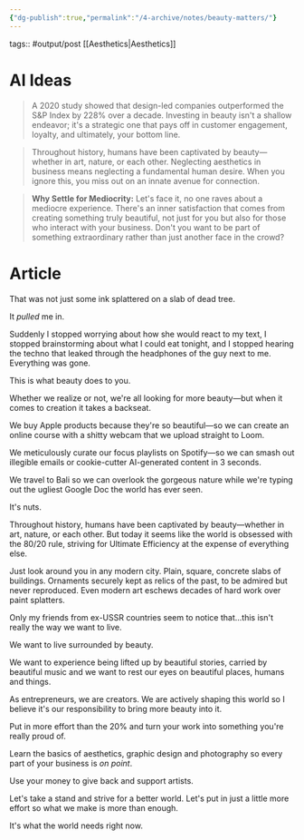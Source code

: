 ```yaml
---
{"dg-publish":true,"permalink":"/4-archive/notes/beauty-matters/"}
---
```


tags:: #output/post [[Aesthetics\|Aesthetics]]

# AI Ideas
> A 2020 study showed that design-led companies outperformed the S&P Index by 228% over a decade. Investing in beauty isn't a shallow endeavor; it's a strategic one that pays off in customer engagement, loyalty, and ultimately, your bottom line.

> Throughout history, humans have been captivated by beauty—whether in art, nature, or each other. Neglecting aesthetics in business means neglecting a fundamental human desire. When you ignore this, you miss out on an innate avenue for connection.

> **Why Settle for Mediocrity:** Let's face it, no one raves about a mediocre experience. There's an inner satisfaction that comes from creating something truly beautiful, not just for you but also for those who interact with your business. Don't you want to be part of something extraordinary rather than just another face in the crowd?

# Article
That was not just some ink splattered on a slab of dead tree.

It *pulled* me in.

Suddenly I stopped worrying about how she would react to my text, I stopped brainstorming about what I could eat tonight, and I stopped hearing the techno that leaked through the headphones of the guy next to me. Everything was gone.

This is what beauty does to you.

Whether we realize or not, we're all looking for more beauty—but when it comes to creation it takes a backseat.

We buy Apple products because they're so beautiful—so we can create an online course with a shitty webcam that we upload straight to Loom.

We meticulously curate our focus playlists on Spotify—so we can smash out illegible emails or cookie-cutter AI-generated content in 3 seconds.

We travel to Bali so we can overlook the gorgeous nature while we're typing out the ugliest Google Doc the world has ever seen.

It's nuts.

Throughout history, humans have been captivated by beauty—whether in art, nature, or each other. But today it seems like the world is obsessed with the 80/20 rule, striving for Ultimate Efficiency at the expense of everything else.

Just look around you in any modern city. Plain, square, concrete slabs of buildings. Ornaments securely kept as relics of the past, to be admired but never reproduced. Even modern art eschews decades of hard work over paint splatters.

Only my friends from ex-USSR countries seem to notice that...this isn't really the way we want to live.

We want to live surrounded by beauty.

We want to experience being lifted up by beautiful stories, carried by beautiful music and we want to rest our eyes on beautiful places, humans and things.

As entrepreneurs, we are creators. We are actively shaping this world so I believe it's our responsibility to bring more beauty into it.

Put in more effort than the 20% and turn your work into something you're really proud of.

Learn the basics of aesthetics, graphic design and photography so every part of your business is *on point*.

Use your money to give back and support artists.

Let's take a stand and strive for a better world. Let's put in just a little more effort so what we make is more than enough.

It's what the world needs right now.
